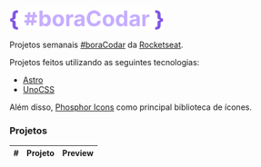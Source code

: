 <img height="40px" src=".github/assets/logo.svg" />

Projetos semanais [#boraCodar](https://www.rocketseat.com.br/boracodar) da
[Rocketseat](https://www.rocketseat.com.br/).

Projetos feitos utilizando as seguintes tecnologias:

- [Astro](https://astro.build/)
- [UnoCSS](https://unocss.dev/)

Além disso, [Phosphor Icons](https://phosphoricons.com/) como principal biblioteca de ícones.

### Projetos

|  #  | Projeto | Preview |
| :-: | :------ | :-----: |
